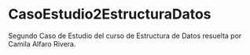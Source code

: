 # CasoEstudio2EstructuraDatos
Segundo Caso de Estudio del curso de Estructura de Datos resuelta por Camila Alfaro Rivera.

